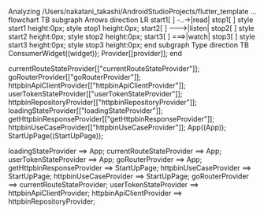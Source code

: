 Analyzing /Users/nakatani_takashi/AndroidStudioProjects/flutter_template ...
flowchart TB
  subgraph Arrows
    direction LR
    start1[ ] -..->|read| stop1[ ]
    style start1 height:0px;
    style stop1 height:0px;
    start2[ ] --->|listen| stop2[ ]
    style start2 height:0px;
    style stop2 height:0px;
    start3[ ] ===>|watch| stop3[ ]
    style start3 height:0px;
    style stop3 height:0px;
  end
  subgraph Type
    direction TB
    ConsumerWidget((widget));
    Provider[[provider]];
  end

  currentRouteStateProvider[["currentRouteStateProvider"]];
  goRouterProvider[["goRouterProvider"]];
  httpbinApiClientProvider[["httpbinApiClientProvider"]];
  userTokenStateProvider[["userTokenStateProvider"]];
  httpbinRepositoryProvider[["httpbinRepositoryProvider"]];
  loadingStateProvider[["loadingStateProvider"]];
  getHttpbinResponseProvider[["getHttpbinResponseProvider"]];
  httpbinUseCaseProvider[["httpbinUseCaseProvider"]];
  App((App));
  StartUpPage((StartUpPage));

  loadingStateProvider ==> App;
  currentRouteStateProvider ==> App;
  userTokenStateProvider ==> App;
  goRouterProvider ==> App;
  getHttpbinResponseProvider ==> StartUpPage;
  httpbinUseCaseProvider ==> StartUpPage;
  httpbinUseCaseProvider ==> StartUpPage;
  goRouterProvider ==> currentRouteStateProvider;
  userTokenStateProvider ==> httpbinApiClientProvider;
  httpbinApiClientProvider ==> httpbinRepositoryProvider;
